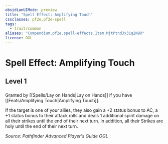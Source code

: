```yaml
---
obsidianUIMode: preview
title: "Spell Effect: Amplifying Touch"
cssclasses: pf2e,pf2e-spell
tags:
  - trait/common
aliases: "Compendium.pf2e.spell-effects.Item.MjtPtndJx31q2N9R"
license: OGL
---
```

# Spell Effect: Amplifying Touch
## Level 1
### 






Granted by [[Spells/Lay on Hands|Lay on Hands]] if you have [[Feats/Amplifying Touch|Amplifying Touch]].

If the target is one of your allies, they also gain a +2 status bonus to AC, a +1 status bonus to their attack rolls and deals 1 additional spirit damage on all their strikes until the end of their next turn. In addition, all their Strikes are holy until the end of their next turn.

*Source: Pathfinder Advanced Player's Guide*
*OGL*